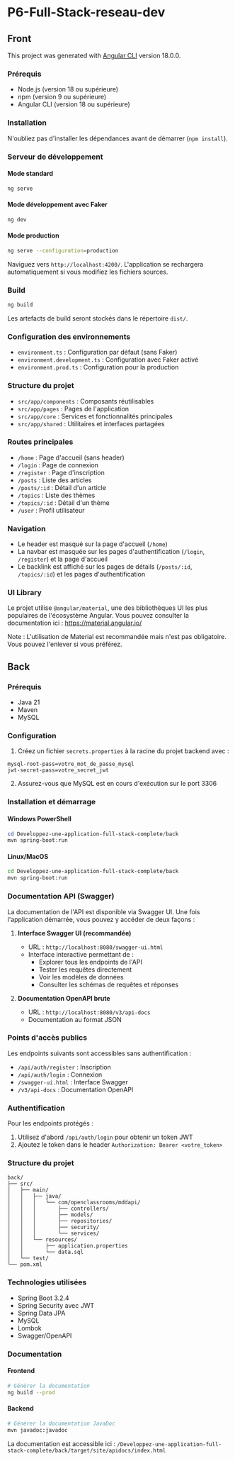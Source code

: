 # P6-Full-Stack-reseau-dev

## Front

This project was generated with [Angular CLI](https://github.com/angular/angular-cli) version 18.0.0.

### Prérequis

- Node.js (version 18 ou supérieure)
- npm (version 9 ou supérieure)
- Angular CLI (version 18 ou supérieure)

### Installation

N'oubliez pas d'installer les dépendances avant de démarrer (`npm install`).

### Serveur de développement

#### Mode standard
```bash
ng serve
```

#### Mode développement avec Faker
```bash
ng dev
```

#### Mode production
```bash
ng serve --configuration=production
```

Naviguez vers `http://localhost:4200/`. L'application se rechargera automatiquement si vous modifiez les fichiers sources.

### Build

```bash
ng build
```
Les artefacts de build seront stockés dans le répertoire `dist/`.

### Configuration des environnements

- `environment.ts` : Configuration par défaut (sans Faker)
- `environment.development.ts` : Configuration avec Faker activé
- `environment.prod.ts` : Configuration pour la production

### Structure du projet

- `src/app/components` : Composants réutilisables
- `src/app/pages` : Pages de l'application
- `src/app/core` : Services et fonctionnalités principales
- `src/app/shared` : Utilitaires et interfaces partagées

### Routes principales

- `/home` : Page d'accueil (sans header)
- `/login` : Page de connexion
- `/register` : Page d'inscription
- `/posts` : Liste des articles
- `/posts/:id` : Détail d'un article
- `/topics` : Liste des thèmes
- `/topics/:id` : Détail d'un thème
- `/user` : Profil utilisateur

### Navigation

- Le header est masqué sur la page d'accueil (`/home`)
- La navbar est masquée sur les pages d'authentification (`/login`, `/register`) et la page d'accueil
- Le backlink est affiché sur les pages de détails (`/posts/:id`, `/topics/:id`) et les pages d'authentification

### UI Library

Le projet utilise `@angular/material`, une des bibliothèques UI les plus populaires de l'écosystème Angular. Vous pouvez consulter la documentation ici : https://material.angular.io/

Note : L'utilisation de Material est recommandée mais n'est pas obligatoire. Vous pouvez l'enlever si vous préférez.

## Back

### Prérequis
- Java 21
- Maven
- MySQL

### Configuration
1. Créez un fichier `secrets.properties` à la racine du projet backend avec :
```properties
mysql-root-pass=votre_mot_de_passe_mysql
jwt-secret-pass=votre_secret_jwt
```

2. Assurez-vous que MySQL est en cours d'exécution sur le port 3306

### Installation et démarrage

#### Windows PowerShell
```powershell
cd Developpez-une-application-full-stack-complete/back
mvn spring-boot:run
```

#### Linux/MacOS
```bash
cd Developpez-une-application-full-stack-complete/back
mvn spring-boot:run
```

### Documentation API (Swagger)

La documentation de l'API est disponible via Swagger UI. Une fois l'application démarrée, vous pouvez y accéder de deux façons :

1. **Interface Swagger UI (recommandée)**
   - URL : `http://localhost:8080/swagger-ui.html`
   - Interface interactive permettant de :
     - Explorer tous les endpoints de l'API
     - Tester les requêtes directement
     - Voir les modèles de données
     - Consulter les schémas de requêtes et réponses

2. **Documentation OpenAPI brute**
   - URL : `http://localhost:8080/v3/api-docs`
   - Documentation au format JSON

### Points d'accès publics
Les endpoints suivants sont accessibles sans authentification :
- `/api/auth/register` : Inscription
- `/api/auth/login` : Connexion
- `/swagger-ui.html` : Interface Swagger
- `/v3/api-docs` : Documentation OpenAPI

### Authentification
Pour les endpoints protégés :
1. Utilisez d'abord `/api/auth/login` pour obtenir un token JWT
2. Ajoutez le token dans le header `Authorization: Bearer <votre_token>`

### Structure du projet
```
back/
├── src/
│   ├── main/
│   │   ├── java/
│   │   │   └── com/openclassrooms/mddapi/
│   │   │       ├── controllers/
│   │   │       ├── models/
│   │   │       ├── repositories/
│   │   │       ├── security/
│   │   │       └── services/
│   │   └── resources/
│   │       ├── application.properties
│   │       └── data.sql
│   └── test/
└── pom.xml
```

### Technologies utilisées
- Spring Boot 3.2.4
- Spring Security avec JWT
- Spring Data JPA
- MySQL
- Lombok
- Swagger/OpenAPI

### Documentation

#### Frontend
```bash
# Générer la documentation
ng build --prod
```

#### Backend
```bash
# Générer la documentation JavaDoc
mvn javadoc:javadoc
```
La documentation est accessible ici : `/Developpez-une-application-full-stack-complete/back/target/site/apidocs/index.html`
